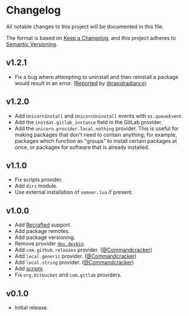 # Changelog

All notable changes to this project will be documented in this file.

The format is based on [Keep a Changelog](https://keepachangelog.com/en/1.0.0/),
and this project adheres to [Semantic Versioning](https://semver.org/spec/v2.0.0.html).

## v1.2.1

- Fix a bug where attempting to uninstall and then reinstall a package would result in an error. ([Reported](https://github.com/unicornpkg/wing/issues/19#issuecomment-3029323428) by [@rapidradiance](https://github.com/rapidradiance))

## v1.2.0

- Add `UnicornInstall` and `UnicornUninstall` events with `os.queueEvent`.
- Add the `instdat.gitlab_instance` field in the GitLab provider.
- Add the `unicorn.provider.local.nothing` provider. This is useful for
  making packages that don't need to contain anything; for example,
  packages which function as "groups" to install certain packages
  at once, or packages for software that is already installed.

## v1.1.0

- Fix scripts provider.
- Add `dirs` module.
- Use external installation of `semver.lua` if present.

## v1.0.0

- Add [Recrafted](https://recrafted.madefor.cc) support.
- Add package remotes.
- Add package versioning.
- Remove provider [`dev.devbin`](https://unicornpkg.madefor.cc/api-reference/unicorn.core.providers/dev.devbin.html).
- Add `com.github.releases` provider. ([@Commandcracker](https://github.com/Commandcracker))
- Add `local.generic` provider. ([@Commandcracker](https://github.com/Commandcracker))
- Add `local.string` provider. ([@Commandcracker](https://github.com/Commandcracker))
- Add [scripts](https://unicornpkg.madefor.cc/specification/package-tables.html#script).
- Fix `org.bitbucket` and `com.gitlab` providers.

## v0.1.0

- Initial release.
